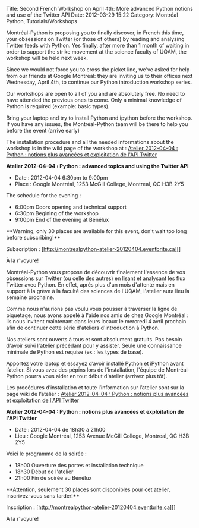 Title: Second French Workshop on April 4th: More advanced Python notions and use of the Twitter API
Date: 2012-03-29 15:22
Category: Montréal Python, Tutorials/Workshops

<!--:en-->

Montréal-Python is proposing you to finally discover, in French this
time, your obsessions on Twitter (or those of others) by reading and
analysing Twitter feeds with Python. Yes finally, after more than 1
month of waiting in order to support the strike movement at the science
faculty of UQAM, the workshop will be held next week.

Since we would not force you to cross the picket line, we've asked for
help from our friends at Google Montréal: they are inviting us to their
offices next Wednesday, April 4th, to continue our Python introduction
workshop series.

Our workshops are open to all of you and are absolutely free. No need to
have attended the previous ones to come. Only a minimal knowledge of
Python is required (example: basic types).

Bring your laptop and try to install Python and ipython before the
workshop. If you have any issues, the Montréal-Python team will be there
to help you before the event (arrive early)

The installation procedure and all the needed informations about the
workshop is in the wiki page of the workshop at : [Atelier 2012-04-04 :
Python : notions plus avancées et exploitation de l'API Twitter][]

**Atelier 2012-04-04 : Python : advanced topics and using the Twitter
API**

-   Date : 2012-04-04 6:30pm to 9:00pm
-   Place : Google Montréal, 1253 McGill College, Montreal, QC H3B 2Y5

The schedule for the evening :

-   6:00pm Doors opening and technical support
-   6:30pm Begining of the workshop
-   9:00pm End of the evening at Bénélux

</p>
**Warning, only 30 places are available for this event, don't wait too
long before subscribing!**

Subscription : [http://montrealpython-atelier-20120404.eventbrite.ca][]

À la r'voyure!

<!--:--><!--:fr-->

Montréal-Python vous propose de découvrir finalement l'essence de vos
obsessions sur Twitter (ou celle des autres) en lisant et analysant les
flux Twitter avec Python. En effet, après plus d'un mois d'attente mais
en support à la grève à la faculté des sciences de l'UQAM, l'atelier
aura lieu la semaine prochaine.

Comme nous n'aurions pas voulu vous pousser à traverser la ligne de
piquetage, nous avons appelé à l'aide nos amis de chez Google Montréal :
ils nous invitent maintenant dans leurs locaux le mercredi 4 avril
prochain afin de continuer cette série d'ateliers d'introduction à
Python.

Nos ateliers sont ouverts à tous et sont absolument gratuits. Pas besoin
d'avoir suivi l'atelier précédant pour y assister. Seule une
connaissance minimale de Python est requise (ex.: les types de base).

Apportez votre laptop et essayez d’avoir installé Python et iPython
avant l’atelier. Si vous avez des pépins lors de l'installation,
l'équipe de Montréal-Python pourra vous aider en tout début d'atelier
(arrivez plus tôt).

Les procédures d’installation et toute l’information sur l’atelier sont
sur la page wiki de l’atelier : [Atelier 2012-04-04 : Python : notions
plus avancées et exploitation de l'API Twitter][]

**Atelier 2012-04-04 : Python : notions plus avancées et exploitation de
l'API Twitter**

-   Date : 2012-04-04 de 18h30 à 21h00
-   Lieu : Google Montréal, 1253 Avenue McGill College, Montreal, QC H3B
    2Y5

Voici le programme de la soirée :

-   18h00 Ouverture des portes et installation technique
-   18h30 Début de l'atelier
-   21h00 Fin de soirée au Bénélux

</p>
**Attention, seulement 30 places sont disponibles pour cet atelier,
inscrivez-vous sans tarder!**

Inscription : [http://montrealpython-atelier-20120404.eventbrite.ca][]

À la r'voyure!

<!--:-->

</p>

  [Atelier 2012-04-04 : Python : notions plus avancées et exploitation
  de l'API Twitter]: http://montrealpython.org/r/projects/workshops/wiki/2012-04-04
  [http://montrealpython-atelier-20120404.eventbrite.ca]: http://montrealpython-atelier-20120404.eventbrite.ca
